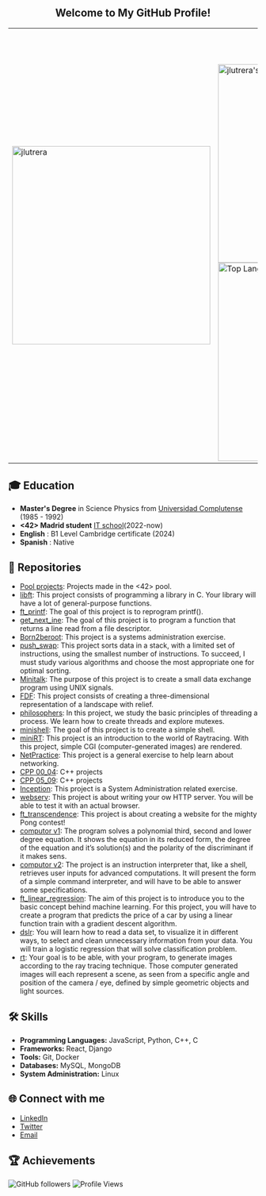 <h2 align="center">Welcome to My GitHub Profile!</h2>
<!--
**jlutrera/jlutrera** is a ✨ _special_ ✨ repository because its `README.md` (this file) appears on your GitHub profile.
Here are some ideas to get you started:
- 🔭 I’m currently working on ...
- 🌱 I’m currently learning ...
- 👯 I’m looking to collaborate on ...
- 🤔 I’m looking for help with ...
- 💬 Ask me about ...
- 📫 How to reach me: ...
- 😄 Pronouns: ...
- ⚡ Fun fact: ...
-->
<table>
  <tr>
    <td><img src="https://github.com/user-attachments/assets/3a22e461-890b-4a32-9769-bd7f9e551355" alt="jlutrera" width="400"/></td>
    <td>
      <h4 align="center">📈 Metrics</h4>
      <img src="https://github-readme-stats.vercel.app/api?username=jlutrera&show_icons=true&theme=radical" alt="jlutrera's GitHub stats" width="400"/>
      <br>
      <a href="https://github.com/anuraghazra/github-readme-stats">
        <img src="https://github-readme-stats.vercel.app/api/top-langs/?username=jlutrera&layout=compact&theme=radical" alt="Top Languages" width="400"/>
      </a>
    </td>
  </tr>
</table>

## 🎓 Education
- **Master's Degree** in Science Physics from [Universidad Complutense](https://www.ucm.es/) (1985 - 1992)
- **<42> Madrid student** [IT school](https://www.42madrid.com/)(2022-now)
- **English** : B1 Level Cambridge certificate (2024)
- **Spanish** : Native 

## 🚀 Repositories
- [Pool projects](https://github.com/jlutrera/42Madrid-Pool): Projects made in the <42> pool.
- [libft](https://github.com/jlutrera/libft): This project consists of programming a library in C. Your library will have a lot of general-purpose functions.
- [ft_printf](https://github.com/jlutrera/ft_printf): The goal of this project is to reprogram printf().
- [get_next_ine](https://github.com/jlutrera/get_next_line): The goal of this project is to program a function that returns a line read from a file descriptor.
- [Born2beroot](https://github.com/jlutrera/Born2beroot): This project is a systems administration exercise.
- [push_swap](https://github.com/jlutrera/push_swap): This project sorts data in a stack, with a limited set of instructions, using the smallest number of instructions. To succeed, I must study various algorithms and choose the most appropriate one for optimal sorting.
- [Minitalk](https://github.com/jlutrera/minitalk): The purpose of this project is to create a small data exchange program using UNIX signals.
- [FDF](https://github.com/jlutrera/FdF): This project consists of creating a three-dimensional representation of a landscape with relief.
- [philosophers](https://github.com/jlutrera/philosophers): In this project, we study the basic principles of threading a process. We learn how to create threads and explore mutexes.
- [minishell](https://github.com/jlutrera/minishell): The goal of this project is to create a simple shell.
- [miniRT](https://github.com/jlutrera/miniRT): This project is an introduction to the world of Raytracing. With this project, simple CGI (computer-generated images) are rendered.
- [NetPractice](https://github.com/jlutrera/NetPractice): This project is a general exercise to help learn about networking.
- [CPP 00_04](https://github.com/jlutrera/CPP_00_04): C++ projects
- [CPP 05_09](https://github.com/jlutrera/CPP_05_09): C++ projects
- [Inception](https://github.com/jlutrera/Inception): This project is a System Administration related exercise.
- [webserv](https://github.com/jlutrera/webserv): This project is about writing your ow HTTP server. You will be able to test it with an actual browser.
- [ft_transcendence](https://github.com/jlutrera/ft_transcendence): This project is about creating a website for the mighty Pong contest!
- [computor v1](https://github.com/jlutrera/computorv1): The program solves a polynomial third, second and lower degree equation. It shows the equation in its reduced form, the degree of the equation and it’s solution(s) and the polarity of the discriminant if it makes sens.
- [computor v2](https://github.com/jlutrera/computorv2): The project is an instruction interpreter that, like a shell, retrieves user inputs for advanced computations. It will present the form of a simple command interpreter, and will have to be able to answer some specifications.
- [ft_linear_regression](https://github.com/jlutrera/ft_linear_regression): The aim of this project is to introduce you to the basic concept behind machine learning. For this project, you will have to create a program that predicts the price of a car by using a linear function train with a gradient descent algorithm.
- [dslr](https://github.com/jlutrera/dslr): You will learn how to read a data set, to visualize it in different ways, to select and clean unnecessary information from your data. You will train a logistic regression that will solve classification problem.
- [rt](https://github.com/jlutrera/rt): Your goal is to be able, with your program, to generate images according to the ray tracing technique.  Those computer generated images will each represent a scene, as seen from a specific angle and position of the camera / eye, defined by simple geometric objects and light
sources.
## 🛠 Skills
- **Programming Languages:** JavaScript, Python, C++, C
- **Frameworks:** React, Django
- **Tools:** Git, Docker
- **Databases:** MySQL, MongoDB
- **System Administration:** Linux
<!--
## 📜 Certifications
- **Comming soon** - [Link to certification](https://certification-link.com)
-->
## 🌐 Connect with me
- [LinkedIn](https://linkedin.com/in/jose-luis-utrera-5860a9297)
- [Twitter](https://twitter.com/jlutrera67)
- [Email](mailto:informaticajlu@gmail.com)

## 🏆 Achievements
![GitHub followers](https://img.shields.io/github/followers/jlutrera?style=social)
![Profile Views](https://komarev.com/ghpvc/?username=jlutrera)
